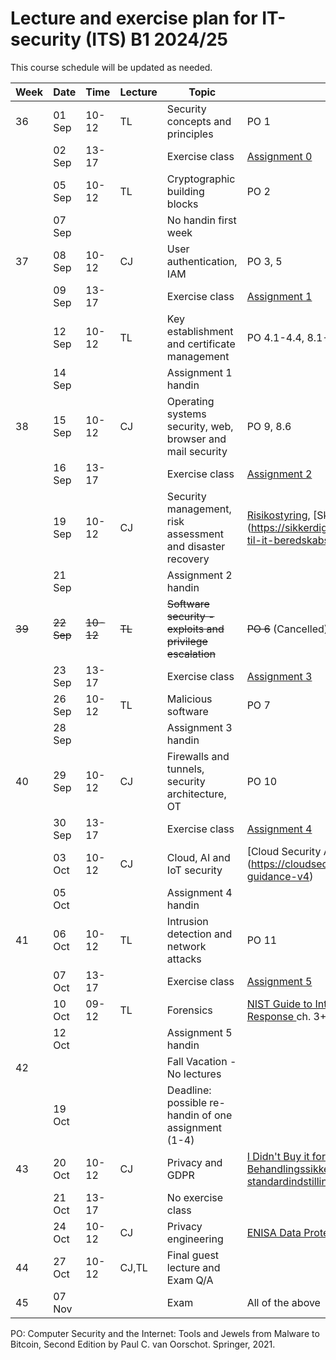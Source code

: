 # Lecture and exercise plan for IT-security (ITS) B1 2024/25

This course schedule will be updated as needed.

| Week | Date   | Time             | Lecture | Topic                                                     | Material|
| ---- | ----   | -----            | ------- | -----                                                     | --------|
| 36   | 01 Sep | 10-12            | TL      | Security concepts and principles                          | PO 1
|      | 02 Sep | 13-17            |         | Exercise class                                            | [Assignment 0](assignments/assignment0.md)
|      | 05 Sep | 10-12            | TL      | Cryptographic building blocks                             | PO 2
|      | 07 Sep |                  |         | No handin first week                                      | 
| 37   | 08 Sep | 10-12            | CJ      | User authentication, IAM                                  | PO 3, 5
|      | 09 Sep | 13-17            |         | Exercise class                                            | [Assignment 1](assignments/assignment1.md)
|      | 12 Sep | 10-12            | TL      | Key establishment and certificate management              | PO 4.1-4.4, 8.1-8.5
|      | 14 Sep |                  |         | Assignment 1 handin                                       | 
| 38   | 15 Sep | 10-12            | CJ      | Operating systems security, web, browser and mail security| PO 9, 8.6
|      | 16 Sep | 13-17            |         | Exercise class                                            | [Assignment 2](assignments/assignment2.md)
|      | 19 Sep | 10-12            | CJ      | Security management, risk assessment and disaster recovery | [Risikostyring](https://sikkerdigital.dk/media/6835/vejledning_til_risikostyring-_nden_for_informationssikkerhed_2020.pdf), [Skabelon til beredskabspolitik] (https://sikkerdigital.dk/Media/637787961326953184/skabelon-til-it-beredskabspolitik-2022.docx) 
|      | 21 Sep |                  |         | Assignment 2 handin                                       | 
| ~~39~~   | ~~22 Sep~~ | ~~10-12~~            | ~~TL~~      | ~~Software security - exploits and privilege escalation~~     | ~~PO 6~~ (Cancelled)
|      | 23 Sep | 13-17            |         | Exercise class                                            | [Assignment 3](assignments/assignment3.md)
|      | 26 Sep | 10-12            | TL      | Malicious software                                        | PO 7
|      | 28 Sep |                  |         | Assignment 3 handin                                       | 
| 40   | 29 Sep | 10-12            | CJ      | Firewalls and tunnels, security architecture, OT          | PO 10
|      | 30 Sep | 13-17            |         | Exercise class                                            | [Assignment 4](assignments/assignment4.md)
|      | 03 Oct | 10-12            | CJ      | Cloud, AI and IoT security                                    | [Cloud Security Alliance pp.8-35] (https://cloudsecurityalliance.org/download/artifacts/security-guidance-v4)
|      | 05 Oct |                  |         | Assignment 4 handin                                       | 
| 41   | 06 Oct | 10-12            | TL      | Intrusion detection and network attacks                   | PO 11
|      | 07 Oct | 13-17            |         | Exercise class                                            | [Assignment 5](assignments/assignment5.md)
|      | 10 Oct | 09-12            | TL      | Forensics                                                 | [NIST Guide to Integrating Forensic Techniques into Incident Response ](https://nvlpubs.nist.gov/nistpubs/legacy/sp/nistspecialpublication800-86.pdf) ch. 3+4
|      | 12 Oct |                  |         | Assignment 5 handin                                       | 
| 42   |        |                  |         | Fall Vacation - No lectures                               |
|      | 19 Oct |                  |         | Deadline: possible re-handin of one assignment (1-4)      |
| 43   | 20 Oct | 10-12            | CJ      | Privacy and GDPR				                             | [I Didn't Buy it for Myself, Cranor](http://lorrie.cranor.org/pubs/personalization-privacy.pdf) og [Datatilsynet: Behandlingssikkerhed og databeskyttelse gennem design og standardindstillinger, del II](https://www.datatilsynet.dk/Media/637689328983143992/Behandlingssikkerhed%20og%20databeskyttelse%20gennem%20design%20og%20standardindstillinger_2018.pdf)
|      | 21 Oct | 13-17            |         | No exercise class                                         | 
|      | 24 Oct | 10-12            | CJ      | Privacy engineering                                       | [ENISA Data Protection Engineering](https://www.enisa.europa.eu/sites/default/files/publications/ENISA%20Report%20-%20Data%20Protection%20Engineering.pdf)
| 44   | 27 Oct | 10-12            | CJ,TL   | Final guest lecture and Exam Q/A                          | 
| 45   | 07 Nov |                  |         | Exam                                                      | All of the above

PO: Computer Security and the Internet: Tools and Jewels from Malware to Bitcoin, Second Edition by Paul C. van Oorschot. Springer, 2021.









